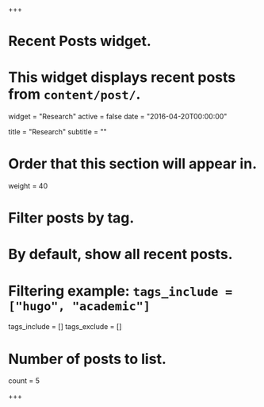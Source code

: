 +++
# Recent Posts widget.
# This widget displays recent posts from `content/post/`.
widget = "Research"
active = false
date = "2016-04-20T00:00:00"

title = "Research"
subtitle = ""

# Order that this section will appear in.
weight = 40

# Filter posts by tag.
#  By default, show all recent posts.
#  Filtering example: `tags_include = ["hugo", "academic"]`
tags_include = []
tags_exclude = []

# Number of posts to list.
count = 5

+++

